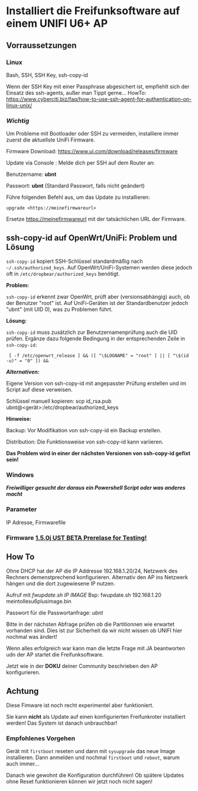 # Installiert die Freifunksoftware auf einem UNIFI U6+ AP

## Vorraussetzungen

### Linux

Bash, SSH, SSH Key, ssh-copy-id

Wenn der SSH Key mit einer Passphrase abgesichert ist, empfiehlt sich der Einsatz des ssh-agents, außer man Tippt gerne...
HowTo: <https://www.cyberciti.biz/faq/how-to-use-ssh-agent-for-authentication-on-linux-unix/>

### ***Wichtig***

Um Probleme mit Bootloader oder SSH zu vermeiden, installiere immer zuerst die aktuellste UniFi Firmware.

Firmware Download:
<https://www.ui.com/download/releases/firmware>

Update via Console
:
Melde dich per SSH auf dem Router an:

Benutzername: **ubnt**

Passwort: **ubnt** (Standard Passwort, falls nicht geändert)

Führe folgenden Befehl aus, um das Update zu installieren:

`upgrade <https://meinefirmwareurl>`

Ersetze <https://meinefirmwareurl> mit der tatsächlichen URL der  Firmware.

## ssh-copy-id auf OpenWrt/UniFi: Problem und Lösung

`ssh-copy-id` kopiert SSH-Schlüssel standardmäßig nach `~/.ssh/authorized_keys`.
Auf OpenWrt/UniFi-Systemen werden diese jedoch oft in `/etc/dropbear/authorized_keys` benötigt.

**Problem:**

`ssh-copy-id` erkennt zwar OpenWrt, prüft aber (versionsabhängig) auch, ob der Benutzer "root" ist.
Auf UniFi-Geräten ist der Standardbenutzer jedoch "ubnt" (mit UID 0), was zu Problemen führt.

**Lösung:**

`ssh-copy-id` muss zusätzlich zur Benutzernamenprüfung auch die UID prüfen.
Ergänze dazu folgende Bedingung in der entsprechenden Zeile in `ssh-copy-id`:

`
[ -f /etc/openwrt_release ] && ([ "\$LOGNAME" = "root" ] || [ "\$(id -u)" = "0" ]) &&`

***Alternativen:***

Eigene Version von ssh-copy-id mit angepasster Prüfung erstellen und im Script auf diese verweisen.

Schlüssel manuell kopieren: scp id_rsa.pub ubnt@<gerät>:/etc/dropbear/authorized_keys

****Hinweise:****

Backup: Vor Modifikation von ssh-copy-id ein Backup erstellen.

Distribution: Die Funktionsweise von ssh-copy-id kann variieren.

**Das Problem wird in einer der nächsten Versionen von ssh-copy-id gefixt sein!**

### Windows

***Freiwilliger gesucht der daraus ein Powershell Script oder was anderes macht***

### Parameter

IP Adresse, Firmwarefile

### Firmware [1.5.0j UST BETA Prerelase for Testing!](https://freifunk.hertel-wolfhagen.de/gluon-builds/v1.5.0j_UST_2/images/sysupgrade/)

## How To

Ohne DHCP hat der AP die IP Addresse 192.168.1.20/24, Netzwerk des Rechners demenstprechend konfigurieren.
Alternativ den AP ins Netzwerk hängen und die dort zugewiesene IP nutzen.

Aufruf mit *fwupdate.sh IP IMAGE*  Bsp: fwupdate.sh 192.168.1.20 meintollesu6plusimage.bin

Passwort für die Passwortanfrage: *ubnt*

Bitte in der nächsten Abfrage prüfen ob die Partitionnen wie erwartet vorhanden sind.
Dies ist zur Sicherheit da wir nicht wissen ob UNIFI hier nochmal was ändert!

Wenn alles erfolgreich war kann man die letzte Frage mit JA beantworten udn der AP startet die Freifunksoftware.

Jetzt wie in der **DOKU** deiner Community beschrieben den AP konfigurieren.

## Achtung

Diese Fimware ist noch recht experimentel aber funktioniert.

Sie kann **nicht** als Update auf einen konfigurierten Freifunkroter installiert werden!
Das System ist danach unbrauchbar!

### Empfohlenes Vorgehen

Gerät mit `firstboot` reseten und dann mit `sysupgrade` das neue Image installieren. 
Dann anmelden und nochmal `firstboot` und `reboot`, warum auch immer...

Danach wie gewohnt die Konfiguration durchführen!
Ob spätere Updates ohne Reset funktionieren können wir jetzt noch nicht sagen!
